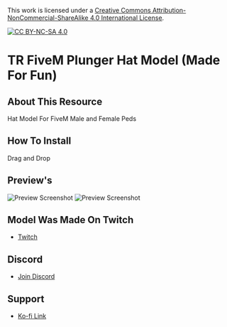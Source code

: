 This work is licensed under a [Creative Commons Attribution-NonCommercial-ShareAlike 4.0
International License][cc-by-nc-sa].

[![CC BY-NC-SA 4.0][cc-by-nc-sa-image]][cc-by-nc-sa]

[cc-by-nc-sa]: http://creativecommons.org/licenses/by-nc-sa/4.0/
[cc-by-nc-sa-image]: https://licensebuttons.net/l/by-nc-sa/4.0/88x31.png
[cc-by-nc-sa-shield]: https://img.shields.io/badge/License-CC%20BY--NC--SA%204.0-lightgrey.svg

# TR FiveM Plunger Hat Model (Made For Fun)

## About This Resource
Hat Model For FiveM Male and Female Peds

## How To Install
Drag and Drop

## Preview's
![Preview Screenshot](https://i.imgur.com/icltQt7.jpeg)
![Preview Screenshot](https://i.imgur.com/OF5vgsn.jpeg)

## Model Was Made On Twitch
- [Twitch](https://twitch.tv/trclassic_)

## Discord
- [Join Discord](https://discord.gg/T2xX5WwmEX)

## Support
- [Ko-fi Link](https://ko-fi.com/trclassic)
